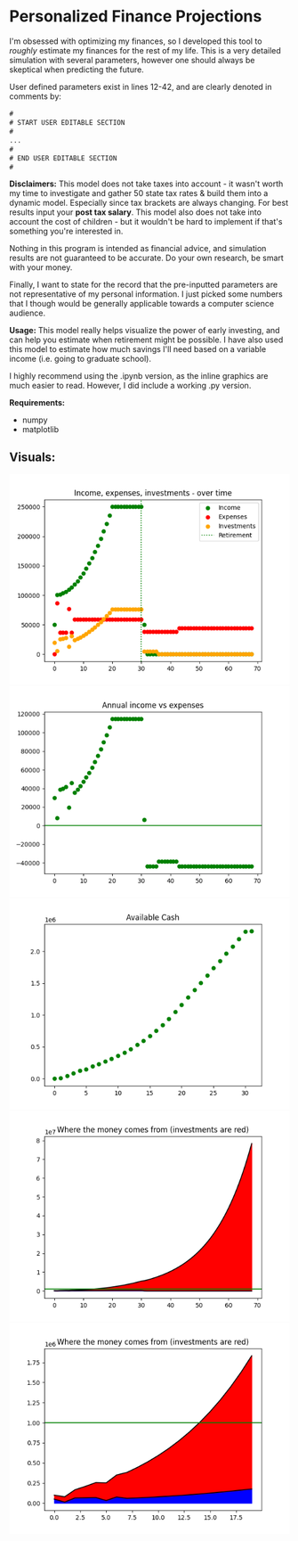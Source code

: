 # Personalized Finance Projections
I'm obsessed with optimizing my finances, so I developed this tool to *roughly* estimate my finances for the rest of my life. This is a very detailed simulation with several parameters, however one should always be skeptical when predicting the future.

User defined parameters exist in lines 12-42, and are clearly denoted in comments by:
```python3
#
# START USER EDITABLE SECTION
#
...
#
# END USER EDITABLE SECTION
#
```

**Disclaimers:** This model does not take taxes into account - it wasn't worth my time to investigate and gather 50 state tax rates & build them into a dynamic model. Especially since tax brackets are always changing. For best results input your **post tax salary**. This model also does not take into account the cost of children - but it wouldn't be hard to implement if that's something you're interested in.

Nothing in this program is intended as financial advice, and simulation results are not guaranteed to be accurate. Do your own research, be smart with your money.

Finally, I want to state for the record that the pre-inputted parameters are not representative of my personal information. I just picked some numbers that I though would be generally applicable towards a computer science audience.

**Usage:** This model really helps visualize the power of early investing, and can help you estimate when retirement might be possible. I have also used this model to estimate how much savings I'll need based on a variable income (i.e. going to graduate school).

I highly recommend using the .ipynb version, as the inline graphics are much easier to read. However, I did include a working .py version.

**Requirements:**
 - numpy
 - matplotlib

## **Visuals:**
![img-1](https://github.com/nbonnie/Personalized_Finance_Projections/blob/main/plots/Figure_1.png?raw=true)
![img-2](https://github.com/nbonnie/Personalized_Finance_Projections/blob/main/plots/Figure_2.png?raw=true)
![img-3](https://github.com/nbonnie/Personalized_Finance_Projections/blob/main/plots/Figure_3.png?raw=true)
![img-4](https://github.com/nbonnie/Personalized_Finance_Projections/blob/main/plots/Figure_4.png?raw=true)
![img-5](https://github.com/nbonnie/Personalized_Finance_Projections/blob/main/plots/Figure_5.png?raw=true)